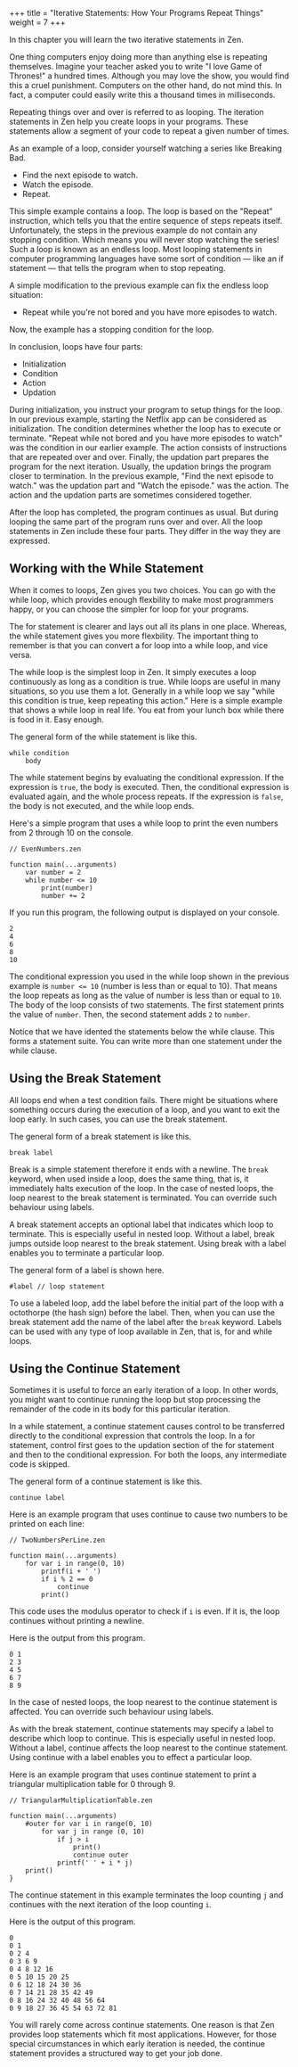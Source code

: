+++
title = "Iterative Statements: How Your Programs Repeat Things"
weight = 7
+++

In this chapter you will learn the two iterative statements in Zen.

One thing computers enjoy doing more than anything else is repeating themselves.
Imagine your teacher asked you to write "I love Game of Thrones!" a hundred
times. Although you may love the show, you would find this a cruel punishment.
Computers on the other hand, do not mind this. In fact, a computer could easily
write this a thousand times in milliseconds.

Repeating things over and over is referred to as looping. The iteration statements
in Zen help you create loops in your programs. These statements allow a segment
of your code to repeat a given number of times.

As an example of a loop, consider yourself watching a series like Breaking Bad.
 * Find the next episode to watch.
 * Watch the episode.
 * Repeat.

This simple example contains a loop. The loop is based on the "Repeat" instruction,
which tells you that the entire sequence of steps repeats itself.
Unfortunately, the steps in the previous example do not contain any
stopping condition. Which means you will never stop watching the series!
Such a loop is known as an endless loop. Most looping statements in computer
programming languages have some sort of condition — like an if statement — that
tells the program when to stop repeating.

A simple modification to the previous example can fix the endless loop situation:
 * Repeat while you're not bored and you have more episodes to watch.

Now, the example has a stopping condition for the loop.

In conclusion, loops have four parts:
 * Initialization
 * Condition
 * Action
 * Updation

During initialization, you instruct your program to setup things for the loop.
In our previous example, starting the Netflix app can be considered as
initialization. The condition determines whether the loop has to execute or terminate.
"Repeat while not bored and you have more episodes to watch" was the condition
in our earlier example. The action consists of instructions that are repeated
over and over. Finally, the updation part prepares the program for the next iteration.
Usually, the updation brings the program closer to termination.
In the previous example, "Find the next episode to watch." was the updation part
and "Watch the episode." was the action. The action and the updation parts are
sometimes considered together.

After the loop has completed, the program continues as usual.
But during looping the same part of the program runs over and over.
All the loop statements in Zen include these four parts. They differ in the way
they are expressed.

## Working with the While Statement

When it comes to loops, Zen gives you two choices. You can go with the
while loop, which provides enough flexbility to make most programmers
happy, or you can choose the simpler for loop for your programs.

The for statement is clearer and lays out all its plans in one place.
Whereas, the while statement gives you more flexbility. The important thing to
remember is that you can convert a for loop into a while loop, and vice versa.

The while loop is the simplest loop in Zen. It simply executes a loop continuously
as long as a condition is true. While loops are useful in many situations, so
you use them a lot. Generally in a while loop we say "while this condition is true,
keep repeating this action." Here is a simple example that shows a while loop in
real life. You eat from your lunch box while there is food in it. Easy enough.

The general form of the while statement is like this.
```
while condition
    body
```

The while statement begins by evaluating the conditional expression. If the
expression is `true`, the body is executed. Then, the conditional expression
is evaluated again, and the whole process repeats. If the expression is `false`,
the body is not executed, and the while loop ends.

Here's a simple program that uses a while loop to print the even numbers
from 2 through 10 on the console.

```
// EvenNumbers.zen

function main(...arguments)
    var number = 2
    while number <= 10
        print(number)
        number += 2
```

If you run this program, the following output is displayed on your console.
```
2
4
6
8
10
```

The conditional expression you used in the while loop shown in the previous
example is `number <= 10` (number is less than or equal to 10).
That means the loop repeats as long as the value of number is less
than or equal to `10`. The body of the loop consists of two statements. The first
statement prints the value of `number`. Then, the second statement adds `2` to
`number`.

Notice that we have idented the statements below the while clause. This forms a
statement suite. You can write more than one statement under the while clause.

## Using the Break Statement

All loops end when a test condition fails. There might be situations where
something occurs during the execution of a loop, and you want to exit the loop
early. In such cases, you can use the break statement.

The general form of a break statement is like this.

```
break label
```

Break is a simple statement therefore it ends with a newline. The `break` keyword,
when used inside a loop, does the same thing, that is, it immediately halts
execution of the loop. In the case of nested loops, the loop nearest to the break
statement is terminated. You can override such behaviour using labels.

A break statement accepts an optional label that indicates which loop to terminate.
This is especially useful in nested loop. Without a label, break jumps outside
loop nearest to the break statement. Using break with a label enables you to
terminate a particular loop.

The general form of a label is shown here.

```
#label // loop statement
```

To use a labeled loop, add the label before the initial part of the loop with a
octothorpe (the hash sign) before the label. Then, when you can use the break
statement add the name of the label after the `break` keyword. Labels can be used
with any type of loop available in Zen, that is, for and while loops.

## Using the Continue Statement

Sometimes it is useful to force an early iteration of a loop. In other words,
you might want to continue running the loop but stop processing the remainder
of the code in its body for this particular iteration.

In a while statement, a continue statement causes control to be transferred
directly to the conditional expression that controls the loop. In a for statement,
control first goes to the updation section of the for statement and then to the
conditional expression. For both the loops, any intermediate code is skipped.

The general form of a continue statement is like this.

```
continue label
```

Here is an example program that uses continue to cause two numbers to be printed
on each line:

```
// TwoNumbersPerLine.zen

function main(...arguments)
    for var i in range(0, 10)
        printf(i + ' ')
        if i % 2 == 0
            continue
        print()
```

This code uses the modulus operator to check if `i` is even. If it is, the loop
continues without printing a newline.

Here is the output from this program.
```
0 1
2 3
4 5
6 7
8 9
```

In the case of nested loops, the loop nearest to the continue statement is affected.
You can override such behaviour using labels.

As with the break statement, continue statements may specify a label to describe
which loop to continue. This is especially useful in nested loop. Without a label,
continue affects the loop nearest to the continue statement. Using continue with
a label enables you to effect a particular loop.

Here is an example program that uses continue statement to print a triangular
multiplication table for 0 through 9.

```
// TriangularMultiplicationTable.zen

function main(...arguments)
    #outer for var i in range(0, 10)
        for var j in range (0, 10)
            if j > i
                print()
                continue outer
            printf(' ' + i * j)
    print()
}
```

The continue statement in this example terminates the loop counting `j` and
continues with the next iteration of the loop counting `i`.

Here is the output of this program.

```
0
0 1
0 2 4
0 3 6 9
0 4 8 12 16
0 5 10 15 20 25
0 6 12 18 24 30 36
0 7 14 21 28 35 42 49
0 8 16 24 32 40 48 56 64
0 9 18 27 36 45 54 63 72 81
```

You will rarely come across continue statements. One reason is that Zen provides
loop statements which fit most applications. However, for those special circumstances
in which early iteration is needed, the continue statement provides a structured
way to get your job done.